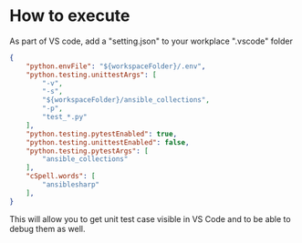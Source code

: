 # How to execute

As part of VS code, add a "setting.json" to your workplace ".vscode" folder

```json
{
    "python.envFile": "${workspaceFolder}/.env",
    "python.testing.unittestArgs": [
        "-v",
        "-s",
        "${workspaceFolder}/ansible_collections",
        "-p",
        "test_*.py"
    ],
    "python.testing.pytestEnabled": true,
    "python.testing.unittestEnabled": false,
    "python.testing.pytestArgs": [
        "ansible_collections"
    ],
    "cSpell.words": [
        "ansiblesharp"
    ],
}
```

This will allow you to get unit test case visible in VS Code and to be able to debug them as well.

